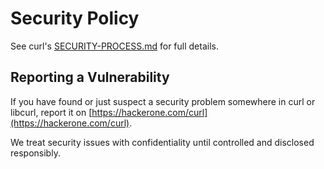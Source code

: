 <!--
SPDX-FileCopyrightText: Daniel Stenberg <daniel@haxx.se>
SPDX-License-Identifier: curl
-->
# Security Policy

See curl's
[SECURITY-PROCESS.md](https://github.com/curl/curl/blob/master/docs/SECURITY-PROCESS.md)
for full details.

## Reporting a Vulnerability

If you have found or just suspect a security problem somewhere in curl or libcurl,
report it on [https://hackerone.com/curl](https://hackerone.com/curl).

We treat security issues with confidentiality until controlled and disclosed responsibly.
